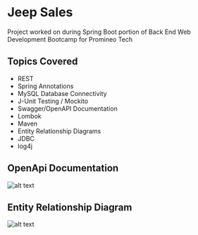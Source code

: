 # Jeep Sales
Project worked on during Spring Boot portion of Back End Web Development Bootcamp for Promineo Tech

## Topics Covered
* REST
* Spring Annotations
* MySQL Database Connectivity
* J-Unit Testing / Mockito
* Swagger/OpenAPI Documentation
* Lombok
* Maven
* Entity Relationship Diagrams
* JDBC
* log4j

## OpenApi Documentation
![alt text](https://i.ibb.co/kyHthLP/Screen-Shot-2022-02-16-at-5-21-47-PM.png)

## Entity Relationship Diagram
![alt text](https://i.ibb.co/TBTBcGf/Screen-Shot-2022-02-16-at-5-23-29-PM.png)
